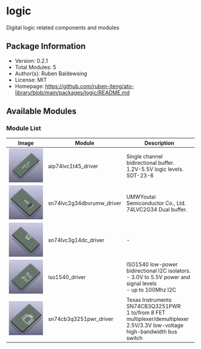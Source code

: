 # logic

Digital logic related components and modules

## Package Information

- Version: 0.2.1
- Total Modules: 5
- Author(s): Ruben Baldewsing
- License: MIT
- Homepage: https://github.com/ruben-iteng/ato-library/blob/main/packages/logic/README.md

## Available Modules

### Module List

| Image | Module | Description |
|-------|--------|-------------|
|![aip74lvc1t45_driver](https://github.com/ruben-iteng/ato-library/raw/main/packages/logic/assets/aip74lvc1t45_driver.png)| aip74lvc1t45_driver | Single channel bidirectional buffer.<br>    1.2V-5.5V logic levels.<br>    SOT-23-6 |
|![sn74lvc2g34dbvrumw_driver](https://github.com/ruben-iteng/ato-library/raw/main/packages/logic/assets/sn74lvc2g34dbvrumw_driver.png)| sn74lvc2g34dbvrumw_driver | UMWYoutai Semiconductor Co., Ltd.<br>    74LVC2G34 Dual buffer. |
|![sn74lvc3g14dc_driver](https://github.com/ruben-iteng/ato-library/raw/main/packages/logic/assets/sn74lvc3g14dc_driver.png)| sn74lvc3g14dc_driver | - |
|![iso1540_driver](https://github.com/ruben-iteng/ato-library/raw/main/packages/logic/assets/iso1540_driver.png)| iso1540_driver | ISO1540 low-power bidirectional I2C isolators.<br>    - 3.0V to 5.5V power and signal levels<br>    - up to 100Mhz I2C |
|![sn74cb3q3251pwr_driver](https://github.com/ruben-iteng/ato-library/raw/main/packages/logic/assets/sn74cb3q3251pwr_driver.png)| sn74cb3q3251pwr_driver | Texas Instruments SN74CB3Q3251PWR<br>    1 to/from 8 FET multiplexer/demultiplexer<br>    2.5V/3.3V low-voltage high-bandwidth bus switch |
